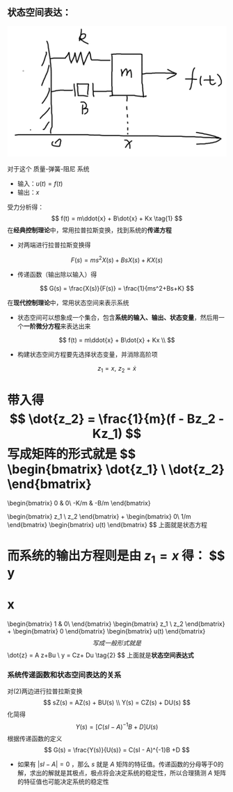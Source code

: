 ## 状态空间表达：

![2d5299c0-3ada-4d49-8ce5-41fc2622d3ae](images/2d5299c0-3ada-4d49-8ce5-41fc2622d3ae.png)

对于这个 质量-弹簧-阻尼 系统

- 输入：$u(t) = f(t)$ 
- 输出：$x$ 

受力分析得：
$$
f(t)  = m\ddot{x} + B\dot{x} + Kx
\tag{1}
$$
在**经典控制理论**中，常用拉普拉斯变换，找到系统的**传递方程**

- 对两端进行拉普拉斯变换得

$$
F(s) = ms^2X(s) +BsX(s) + KX(s)
$$

- 传递函数（输出除以输入）得

$$
G(s) = \frac{X(s)}{F(s)} = \frac{1}{ms^2+Bs+K}
$$

在**现代控制理论**中，常用状态空间来表示系统

- 状态空间可以想象成一个集合，包含**系统的输入、输出、状态变量**，然后用一个**一阶微分方程**来表达出来

$$
f(t)  = m\ddot{x} + B\dot{x} + Kx \\
$$

- 构建状态空间方程要先选择状态变量，并消除高阶项

$$
z_1 = x, \,\,z_2 = \dot{x}
$$

带入得
$$
\dot{z_2} = \frac{1}{m}(f - Bz_2 - Kz_1)
$$
写成矩阵的形式就是
$$
\begin{bmatrix}
\dot{z_1} \\
\dot{z_2}
\end{bmatrix}
=
\begin{bmatrix}
0 & 0\\
-K/m & -B/m
\end{bmatrix}

\begin{bmatrix}
z_1 \\
z_2
\end{bmatrix}
+
\begin{bmatrix}
0\\
1/m
\end{bmatrix}
\begin{bmatrix}
u(t)
\end{bmatrix}
$$
上面就是状态方程

而系统的输出方程则是由 $z_1 = x$ 得：
$$
y 
= 
x
=
\begin{bmatrix}
1 & 0\\
\end{bmatrix}
\begin{bmatrix}
z_1 \\
z_2
\end{bmatrix}
+
\begin{bmatrix}
0 
\end{bmatrix}
\begin{bmatrix}
u(t)
\end{bmatrix}
$$
写成一般形式就是
$$
\dot{z} = A z+Bu \\
y = Cz+ Du
\tag{2}
$$
上面就是**状态空间表达式**

### 系统传递函数和状态空间表达的关系

对(2)两边进行拉普拉斯变换
$$
sZ(s) = AZ(s) + BU(s) \\
Y(s) = CZ(s) + DU(s)
$$
化简得
$$
Y(s) = [C(sI - A)^{-1}B + D]U(s)
$$
根据传递函数的定义
$$
G(s) = \frac{Y(s)}{U(s)} =  C(sI - A)^{-1}B +D
$$

- 如果有 $|sI - A| = 0$ ，那么 $s$ 就是 $A$ 矩阵的特征值。传递函数的分母等于0的解，求出的解就是其极点，极点将会决定系统的稳定性，所以合理猜测 $A$ 矩阵的特征值也可能决定系统的稳定性





